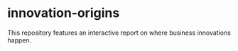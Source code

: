 # innovation-origins
This repository features an interactive report on where business innovations happen. 
